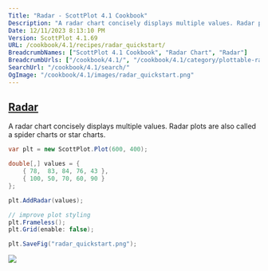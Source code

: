 ```yaml
---
Title: "Radar - ScottPlot 4.1 Cookbook"
Description: "A radar chart concisely displays multiple values. Radar plots are also called a spider charts or star charts."
Date: 12/11/2023 8:13:10 PM
Version: ScottPlot 4.1.69
URL: /cookbook/4.1/recipes/radar_quickstart/
BreadcrumbNames: ["ScottPlot 4.1 Cookbook", "Radar Chart", "Radar"]
BreadcrumbUrls: ["/cookbook/4.1/", "/cookbook/4.1/category/plottable-radar", "/cookbook/4.1/recipes/radar_quickstart/"]
SearchUrl: "/cookbook/4.1/search/"
OgImage: "/cookbook/4.1/images/radar_quickstart.png"
---
```


<h2><a id='radar' href='/cookbook/4.1/recipes/radar_quickstart/'>Radar</a></h2>

A radar chart concisely displays multiple values. Radar plots are also called a spider charts or star charts.

```cs
var plt = new ScottPlot.Plot(600, 400);

double[,] values = {
    { 78,  83, 84, 76, 43 },
    { 100, 50, 70, 60, 90 }
};

plt.AddRadar(values);

// improve plot styling
plt.Frameless();
plt.Grid(enable: false);

plt.SaveFig("radar_quickstart.png");
```

<img src='../../images/radar_quickstart.png' class='d-block mx-auto my-5' />



